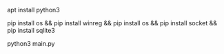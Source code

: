 apt install python3

pip install os && pip install winreg && pip install os && pip install socket && pip install sqlite3

python3 main.py
